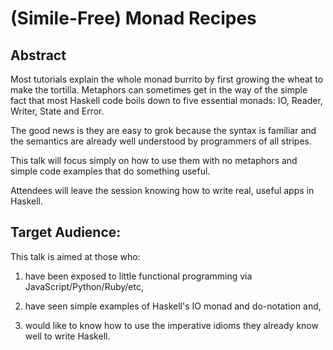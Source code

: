 (Simile-Free) Monad Recipes
============================

Abstract
---------

Most tutorials explain the whole monad burrito by first growing the wheat to make the tortilla. Metaphors can sometimes get in the way of the simple fact that most Haskell code boils down to five essential monads: IO, Reader, Writer, State and Error.

The good news is they are easy to grok because the syntax is familiar and the semantics are already well understood by programmers of all stripes.

This talk will focus simply on how to use them with no metaphors and simple code examples that do something useful.

Attendees will leave the session knowing how to write real, useful apps in Haskell.

Target Audience:
---------------

This talk is aimed at those who:

1. have been exposed to little functional programming via JavaScript/Python/Ruby/etc,

2. have seen simple examples of Haskell's IO monad and do-notation and,

3. would like to know how to use the imperative idioms they already know well to write Haskell.
